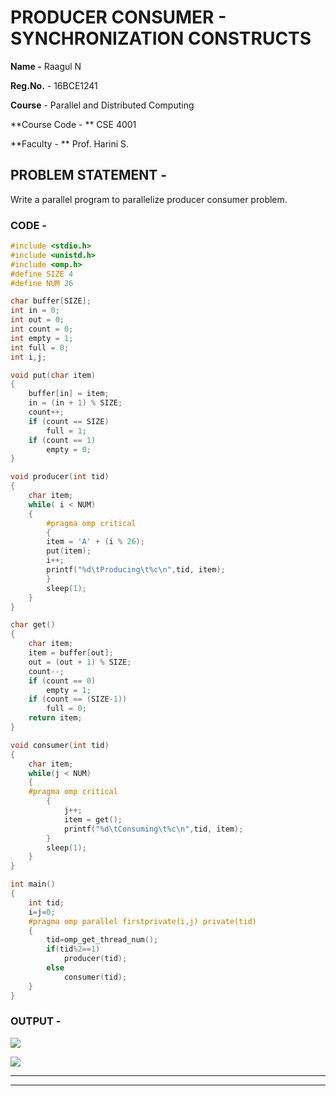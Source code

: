 # PRODUCER CONSUMER - SYNCHRONIZATION CONSTRUCTS

**Name -** Raagul N

**Reg.No.** - 16BCE1241

**Course** - Parallel and Distributed Computing

**Course Code - ** CSE 4001

**Faculty - ** Prof. Harini S.

## PROBLEM STATEMENT -

Write a parallel program to parallelize producer consumer problem.

### CODE -

```c
#include <stdio.h>
#include <unistd.h>
#include <omp.h>
#define SIZE 4
#define NUM 26

char buffer[SIZE];
int in = 0;
int out = 0;
int count = 0;
int empty = 1;
int full = 0;
int i,j;

void put(char item)
{
	buffer[in] = item;
	in = (in + 1) % SIZE;
	count++;
	if (count == SIZE)
		full = 1;
	if (count == 1)
		empty = 0;
}

void producer(int tid)
{
	char item;
	while( i < NUM)
	{
		#pragma omp critical
		{
		item = 'A' + (i % 26);
		put(item);
		i++;
		printf("%d\tProducing\t%c\n",tid, item);
		}
		sleep(1);
	}
}

char get()
{
	char item;
	item = buffer[out];
	out = (out + 1) % SIZE;
	count--;
	if (count == 0)
		empty = 1;
	if (count == (SIZE-1))
		full = 0;
	return item;
}

void consumer(int tid)
{
	char item;
	while(j < NUM)
	{
  	#pragma omp critical
		{
			j++;
			item = get();
			printf("%d\tConsuming\t%c\n",tid, item);
		}
		sleep(1);
	}
}

int main()
{
	int tid;
	i=j=0;
	#pragma omp parallel firstprivate(i,j) private(tid)
	{
		tid=omp_get_thread_num();
		if(tid%2==1)
			producer(tid);
		else
			consumer(tid);
	}
}
```

### OUTPUT -

![](C:\Users\Raagul\Desktop\assets\pc1.png)

![](C:\Users\Raagul\Desktop\assets\pc2.png)



------

------

